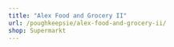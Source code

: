```yaml
---
title: "Alex Food and Grocery II"
url: /poughkeepsie/alex-food-and-grocery-ii/
shop: Supermarkt
---
```

